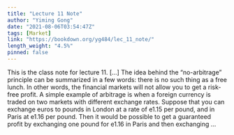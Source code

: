 ```yaml
---
title: "Lecture 11 Note"
author: "Yiming Gong"
date: "2021-08-06T03:54:47Z"
tags: [Market]
link: "https://bookdown.org/yg484/lec_11_note/"
length_weight: "4.5%"
pinned: false
---
```


This is the class note for lecture 11. [...] The idea behind the “no-arbitrage” principle can be summarized in a few words: there is no such thing as a free lunch. In other words, the financial markets will not allow you to get a risk-free profit. A simple example of arbitrage is when a foreign currency is traded on two markets with different exchange rates. Suppose that you can exchange euros to pounds in London at a rate of e1.15 per pound, and in Paris at e1.16 per pound. Then it would be possible to get a guaranteed profit by exchanging one pound for e1.16 in
Paris and then exchanging ...
